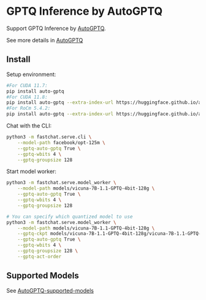 # GPTQ Inference by AutoGPTQ

Support GPTQ Inference by [AutoGPTQ](https://github.com/PanQiWei/AutoGPTQ).

See more details in [AutoGPTQ](https://github.com/PanQiWei/AutoGPTQ)

## Install

Setup environment:
```bash
#For CUDA 11.7: 
pip install auto-gptq
#For CUDA 11.8: 
pip install auto-gptq --extra-index-url https://huggingface.github.io/autogptq-index/whl/cu118/
#For RoCm 5.4.2: 
pip install auto-gptq --extra-index-url https://huggingface.github.io/autogptq-index/whl/rocm542/
```

Chat with the CLI:
```bash
python3 -m fastchat.serve.cli \
    --model-path facebook/opt-125m \
    --gptq-auto-gptq True \
    --gptq-wbits 4 \
    --gptq-groupsize 128
```

Start model worker:
```bash
python3 -m fastchat.serve.model_worker \
    --model-path models/vicuna-7B-1.1-GPTQ-4bit-128g \
    --gptq-auto-gptq True \
    --gptq-wbits 4 \
    --gptq-groupsize 128

# You can specify which quantized model to use
python3 -m fastchat.serve.model_worker \
    --model-path models/vicuna-7B-1.1-GPTQ-4bit-128g \
    --gptq-ckpt models/vicuna-7B-1.1-GPTQ-4bit-128g/vicuna-7B-1.1-GPTQ-4bit-128g.safetensors \
    --gptq-auto-gptq True \
    --gptq-wbits 4 \
    --gptq-groupsize 128 \
    --gptq-act-order
```

## Supported Models
See [AutoGPTQ-supported-models](https://github.com/PanQiWei/AutoGPTQ#supported-models)
